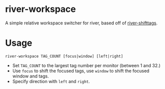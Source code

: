 # river-workspace

A simple relative workspace switcher for river, based off of [river-shifttags](https://gitlab.com/akumar-xyz/river-shifttags).

# Usage

```
river-workspace TAG_COUNT [focus|window] [left|right]
```

- Set `TAG_COUNT` to the largest tag number per monitor (between 1 and 32.)
- Use `focus` to shift the focused tags, use `window` to shift the focused window and tags.
- Specify direction with `left` and `right`.
